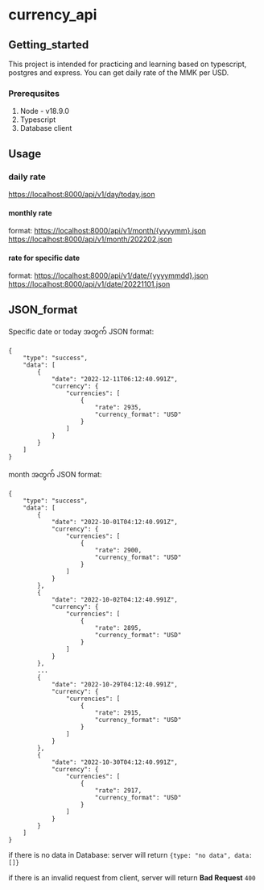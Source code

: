 # currency_api

## Getting_started

This project is intended for practicing and learning based on typescript, postgres and express.
You can get daily rate of the MMK per USD.

### Prerequsites

1. Node - v18.9.0
2. Typescript
3. Database client

## Usage

### daily rate

<https://localhost:8000/api/v1/day/today.json>

#### monthly rate

format: <https://localhost:8000/api/v1/month/{yyyymm}.json>
<https://localhost:8000/api/v1/month/202202.json>

#### rate for specific date

format: <https://localhost:8000/api/v1/date/{yyyymmdd}.json>
<https://localhost:8000/api/v1/date/20221101.json>

## JSON_format

Specific date or today အတွက် JSON format:

```
{
    "type": "success",
    "data": [
        {
            "date": "2022-12-11T06:12:40.991Z",
            "currency": {
                "currencies": [
                    {
                        "rate": 2935,
                        "currency_format": "USD"
                    }
                ]
            }
        }
    ]
}
```

month အတွက် JSON format:

```
{
    "type": "success",
    "data": [
        {
            "date": "2022-10-01T04:12:40.991Z",
            "currency": {
                "currencies": [
                    {
                        "rate": 2900,
                        "currency_format": "USD"
                    }
                ]
            }
        },
        {
            "date": "2022-10-02T04:12:40.991Z",
            "currency": {
                "currencies": [
                    {
                        "rate": 2895,
                        "currency_format": "USD"
                    }
                ]
            }
        },
        ...
        {
            "date": "2022-10-29T04:12:40.991Z",
            "currency": {
                "currencies": [
                    {
                        "rate": 2915,
                        "currency_format": "USD"
                    }
                ]
            }
        },
        {
            "date": "2022-10-30T04:12:40.991Z",
            "currency": {
                "currencies": [
                    {
                        "rate": 2917,
                        "currency_format": "USD"
                    }
                ]
            }
        }
    ]
}
```

if there is no data in Database:
server will return `{type: "no data", data:[]}`

if there is an invalid request from client,
server will return **Bad Request** `400`

